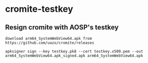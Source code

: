 # cromite-testkey
## Resign cromite with AOSP's testkey
```
download arm64_SystemWebView64.apk from https://github.com/uazo/cromite/releases
```
```
apksigner sign --key testkey.pk8 --cert testkey.x509.pem --out arm64_SystemWebView64.apk_signed.apk arm64_SystemWebView64.apk
```

